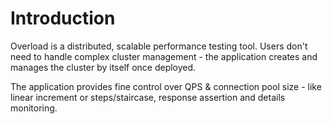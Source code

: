# Introduction

Overload is a distributed, scalable performance testing tool. Users don't need to handle complex cluster
management - the application creates and manages the cluster by itself once deployed.

The application provides fine control over QPS & connection pool size - like linear increment or steps/staircase,
response assertion and details monitoring.